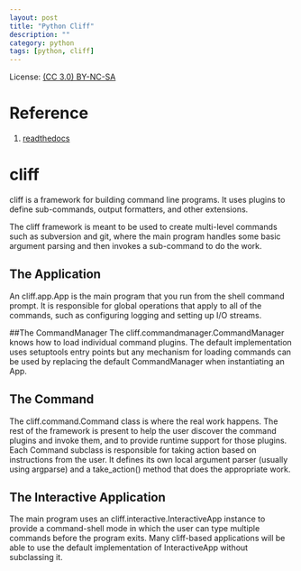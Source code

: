 ```yaml
---
layout: post
title: "Python Cliff"
description: ""
category: python
tags: [python, cliff]
---
```


License: [(CC 3.0) BY-NC-SA](http://creativecommons.org/licenses/by-nc-sa/3.0/)

# Reference
1. [readthedocs](https://cliff.readthedocs.org/en/latest/)

# cliff
cliff is a framework for building command line programs. It uses plugins to define sub-commands, output formatters, and other extensions.

The cliff framework is meant to be used to create multi-level commands such as subversion and git, where the main program handles some basic argument parsing and then invokes a sub-command to do the work.

## The Application
An cliff.app.App is the main program that you run from the shell command prompt. It is responsible for global operations that apply to all of the commands, such as configuring logging and setting up I/O streams.

##The CommandManager
The cliff.commandmanager.CommandManager knows how to load individual command plugins. The default implementation uses setuptools entry points but any mechanism for loading commands can be used by replacing the default CommandManager when instantiating an App.

## The Command
The cliff.command.Command class is where the real work happens. The rest of the framework is present to help the user discover the command plugins and invoke them, and to provide runtime support for those plugins. Each Command subclass is responsible for taking action based on instructions from the user. It defines its own local argument parser (usually using argparse) and a take_action() method that does the appropriate work.

## The Interactive Application
The main program uses an cliff.interactive.InteractiveApp instance to provide a command-shell mode in which the user can type multiple commands before the program exits. Many cliff-based applications will be able to use the default implementation of InteractiveApp without subclassing it.
